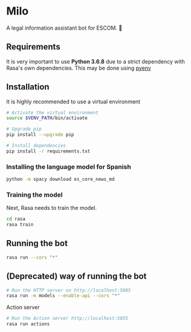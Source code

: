 # Milo

A legal information assistant bot for ESCOM. 🤖

## Requirements

It is very important to use **Python 3.6.8** due to a strict dependency with Rasa's own dependencies. This may be done using [pyenv](https://github.com/pyenv/pyenv)


## Installation

It is highly recommended to use a virtual environment

```sh
# Activate the virtual environment
source $VENV_PATH/bin/activate

# Upgrade pip
pip install --upgrade pip

# Install dependencies
pip install -r requirements.txt
```

### Installing the language model for Spanish

```bash
python -m spacy download es_core_news_md    
```

### Training the model

Next, Rasa needs to train the model.

```sh
cd rasa
rasa train
```

## Running the bot

```sh
rasa run --cors "*"
```

## (Deprecated) way of running the bot

```sh
# Run the HTTP server on http://localhost:5005
rasa run -m models --enable-api --cors "*"
```

Action server

```sh
# Run the Action server http://localhost:5055
rasa run actions
```
